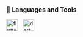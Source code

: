 <p align="center">
  <a href="https://github.com/amin-khademi">
    </a>
</p>

### 🧰 Languages and Tools

<img align="left" alt="flutter" width="30px" style="padding-right:10px;" src="https://cdn.jsdelivr.net/gh/devicons/devicon/icons/flutter/flutter-original.svg"/>
<img align="left" alt="dart" width="30px" style="padding-right:10px;" src="https://cdn.jsdelivr.net/gh/devicons/devicon/icons/dart/dart-original-wordmark.svg"/>
<br />

#



<br />
<!--
**amin-khademi/amin-khademi** is a ✨ _special_ ✨ repository because its `README.md` (this file) appears on your GitHub profile.

Here are some ideas to get you started:

- 🔭 I’m currently working on ...
- 🌱 I’m currently learning ...
- 👯 I’m looking to collaborate on ...
- 🤔 I’m looking for help with ...
- 💬 Ask me about ...
- 📫 How to reach me: ...
- 😄 Pronouns: ...
- ⚡ Fun fact: ...
-->
